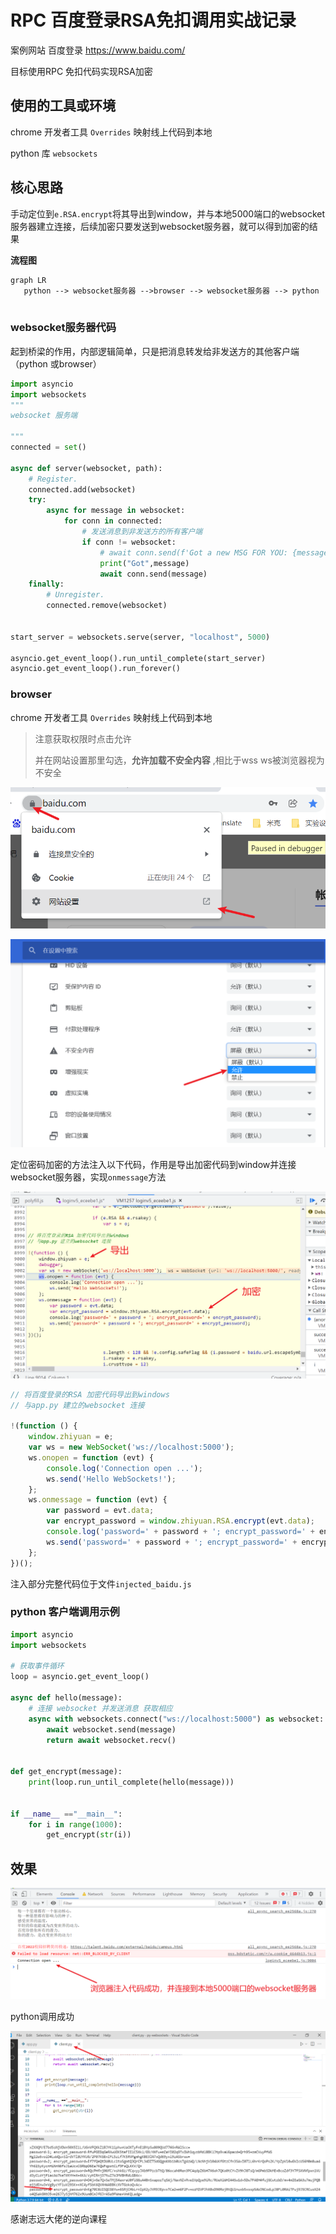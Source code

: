 # RPC 百度登录RSA免扣调用实战记录

案例网站 百度登录 https://www.baidu.com/

目标使用RPC 免扣代码实现RSA加密

## 使用的工具或环境

chrome 开发者工具 `Overrides` 映射线上代码到本地

python 库 `websockets`



## 核心思路

手动定位到`e.RSA.encrypt`将其导出到window，并与本地5000端口的websocket服务器建立连接，后续加密只要发送到websocket服务器，就可以得到加密的结果



**流程图**

```mermaid
graph LR
   python --> websocket服务器 -->browser --> websocket服务器 --> python
   
```

### websocket服务器代码

起到桥梁的作用，内部逻辑简单，只是把消息转发给非发送方的其他客户端（python 或browser）

```python
import asyncio
import websockets
""" 
websocket 服务端

"""
connected = set()

async def server(websocket, path):
    # Register.
    connected.add(websocket)
    try:
        async for message in websocket:
            for conn in connected:
                # 发送消息到非发送方的所有客户端
                if conn != websocket:
                    # await conn.send(f'Got a new MSG FOR YOU: {message}')
                    print("Got",message)
                    await conn.send(message)
    finally:
        # Unregister.
        connected.remove(websocket)
    

start_server = websockets.serve(server, "localhost", 5000)

asyncio.get_event_loop().run_until_complete(start_server)
asyncio.get_event_loop().run_forever()

```



### browser 

chrome 开发者工具 `Overrides` 映射线上代码到本地

> 注意获取权限时点击允许
>
> 并在网站设置那里勾选，**允许加载不安全内容** ,相比于wss ws被浏览器视为不安全

![image-20211226133045533](assets/readme/image-20211226133045533.png)

![image-20211226134800624](assets/readme/image-20211226134800624.png)



定位密码加密的方法注入以下代码，作用是导出加密代码到window并连接websocket服务器，实现`onmessage`方法

![image-20211226131528775](assets/readme/image-20211226131528775.png)

```javascript
// 将百度登录的RSA 加密代码导出到windows
// 与app.py 建立的websocket 连接

!(function () {
    window.zhiyuan = e;
    var ws = new WebSocket('ws://localhost:5000');
    ws.onopen = function (evt) {
        console.log('Connection open ...');
        ws.send('Hello WebSockets!');
    };
    ws.onmessage = function (evt) {
        var password = evt.data;
        var encrypt_password = window.zhiyuan.RSA.encrypt(evt.data);
        console.log('password=' + password + '; encrypt_password=' + encrypt_password);
        ws.send('password=' + password + '; encrypt_password=' + encrypt_password);
    };
})();
```

注入部分完整代码位于文件`injected_baidu.js`

### python  客户端调用示例

 ```python
 import asyncio
 import websockets
 
 # 获取事件循环
 loop = asyncio.get_event_loop()
 
 async def hello(message):
     # 连接 websocket 并发送消息 获取相应
     async with websockets.connect("ws://localhost:5000") as websocket:
         await websocket.send(message)
         return await websocket.recv()
 
 
 def get_encrypt(message):
     print(loop.run_until_complete(hello(message)))
 
 
 if __name__ =="__main__":
     for i in range(1000):
         get_encrypt(str(i))
 ```



## 效果

![image-20211226134219735](assets/readme/image-20211226134219735.png)



python调用成功

![image-20211226134326254](assets/readme/image-20211226134326254.png)



感谢志远大佬的逆向课程
